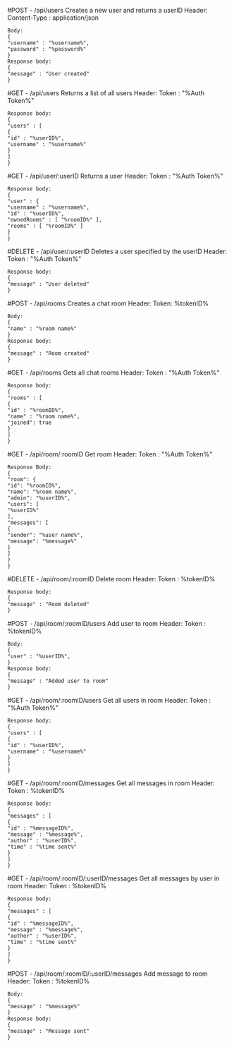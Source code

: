 #POST - /api/users
    Creates a new user and returns a userID
    Header:
    Content-Type : application/json

    Body:
    {
    "username" : "%username%",
    "password" : "%password%"
    }
    Response body:
    {
    "message" : "User created"
    }


#GET - /api/users
    Returns a list of all users
    Header:
    Token : "%Auth Token%"

    Response body:
    {
    "users" : [
    {
    "id" : "%userID%",
    "username" : "%username%"
    }
    ]
    }

#GET - /api/user/:userID
    Returns a user
    Header:
    Token : "%Auth Token%"

    Response body:
    {
    "user" : {
    "username" : "%username%",
    "id" : "%userID%",
    "ownedRooms" : [ "%roomID%" ],
    "rooms" : [ "%roomID%" ]
    }
    }

#DELETE - /api/user/:userID
    Deletes a user specified by the userID
    Header:
    Token : "%Auth Token%"

    Response body:
    {
    "message" : "User deleted"
    }

#POST - /api/rooms
    Creates a chat room
    Header:
    Token: %tokenID%

    Body:
    {
    "name" : "%room name%"
    }
    Response body:
    {
    "message" : "Room created"
    }

#GET - /api/rooms
    Gets all chat rooms
    Header:
    Token : "%Auth Token%"

    Response body:
    {
    "rooms" : [
    {
    "id" : "%roomID%",
    "name" : "%room name%",
    "joined": true
    }
    ]
    }

#GET - /api/room/:roomID
    Get room
    Header:
    Token : "%Auth Token%"

    Response Body:
    {
    "room": {
    "id": "%roomID%",
    "name": "%room name%",
    "admin": "%userID%",
    "users": [
    "%userID%"
    ],
    "messages": [
    {
    "sender": "%user name%",
    "message": "%message%"
    }
    ]
    }
    }

#DELETE - /api/room/:roomID
    Delete room
    Header:
    Token : %tokenID%

    Response body:
    {
    "message" : "Room deleted"
    }

#POST - /api/room/:roomID/users
    Add user to room
    Header:
    Token : %tokenID%

    Body:
    {
    "user" : "%userID%",
    }
    Response body:
    {
    "message" : "Added user to room"
    }

#GET - /api/room/:roomID/users
    Get all users in room
    Header:
    Token : "%Auth Token%"

    Response body:
    {
    "users" : [
    {
    "id" : "%userID%",
    "username" : "%username%"
    }
    ]
    }

#GET - /api/room/:roomID/messages
    Get all messages in room
    Header:
    Token : %tokenID%

    Response body:
    {
    "messages" : [
    {
    "id" : "%messageID%",
    "message" : "%message%",
    "author" : "%userID%",
    "time" : "%time sent%"
    }
    ]
    }
    
#GET - /api/room/:roomID/:userID/messages
    Get all messages by user in room
    Header:
    Token : %tokenID%

    Response body:
    {
    "messages" : [
    {
    "id" : "%messageID%",
    "message" : "%message%",
    "author" : "%userID%",
    "time" : "%time sent%"
    }
    ]
    }

#POST - /api/room/:roomID/:userID/messages
    Add message to room
    Header:
    Token : %tokenID%

    Body:
    {
    "message" : "%message%"
    }
    Response body:
    {
    "message" : "Message sent"
    }
